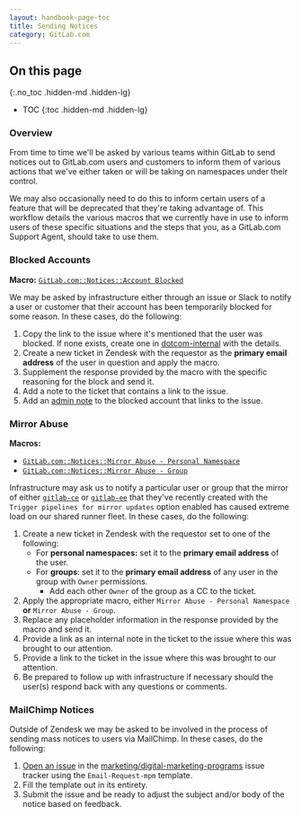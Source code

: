 ```yaml
---
layout: handbook-page-toc
title: Sending Notices
category: GitLab.com
---
```


## On this page
{:.no_toc .hidden-md .hidden-lg}

- TOC
{:toc .hidden-md .hidden-lg}

### Overview

From time to time we'll be asked by various teams within GitLab to send notices out to GitLab.com users and customers to inform them of various actions that we've either taken or will be taking on namespaces under their control.

We may also occasionally need to do this to inform certain users of a feature that will be deprecated that they're taking advantage of. This workflow details the various macros that we currently have in use to inform users of these specific situations and the steps that you, as a GitLab.com Support Agent, should take to use them.

### Blocked Accounts

**Macro:** [`GitLab.com::Notices::Account Blocked`](https://gitlab.zendesk.com/agent/admin/macros/360096829593)

We may be asked by infrastructure either through an issue or Slack to notify a user or customer that their account has been temporarily blocked for some reason. In these cases, do the following:

1. Copy the link to the issue where it's mentioned that the user was blocked. If none exists, create one in [dotcom-internal](https://gitlab.com/gitlab-com/support/dotcom/dotcom-internal/issues) with the details.
1. Create a new ticket in Zendesk with the requestor as the **primary email address** of the user in question and apply the macro.
1. Supplement the response provided by the macro with the specific reasoning for the block and send it.
1. Add a note to the ticket that contains a link to the issue.
1. Add an [admin note](admin_note.html) to the blocked account that links to the issue.

### Mirror Abuse

**Macros:**

- [`GitLab.com::Notices::Mirror Abuse - Personal Namespace`](https://gitlab.zendesk.com/agent/admin/macros/360079851114)
- [`GitLab.com::Notices::Mirror Abuse - Group`](https://gitlab.zendesk.com/agent/admin/macros/360079650593)

Infrastructure may ask us to notify a particular user or group that the mirror of either [`gitlab-ce`](https://gitlab.com/gitlab-org/gitlab-ce) or [`gitlab-ee`](https://gitlab.com/gitlab-org/gitlab-ee) that they've recently created with the `Trigger pipelines for mirror updates` option enabled has caused extreme load on our shared runner fleet. In these cases, do the following:

1. Create a new ticket in Zendesk with the requestor set to one of the following:
    - For **personal namespaces:** set it to the **primary email address** of the user.
    - For **groups**: set it to the **primary email address** of any user in the group with `Owner` permissions.
        - Add each other `Owner` of the group as a CC to the ticket.
1. Apply the appropriate macro, either `Mirror Abuse - Personal Namespace` **or** `Mirror Abuse - Group`.
1. Replace any placeholder information in the response provided by the macro and send it.
1. Provide a link as an internal note in the ticket to the issue where this was brought to our attention.
1. Provide a link to the ticket in the issue where this was brought to our attention.
1. Be prepared to follow up with infrastructure if necessary should the user(s) respond back with any questions or comments.

### MailChimp Notices

Outside of Zendesk we may be asked to be involved in the process of sending mass notices to users via MailChimp. In these cases, do the following:

1. [Open an issue](https://gitlab.com/gitlab-com/marketing/digital-marketing-programs/issues/new?issuable_template=Email-Request-mpm) in the [marketing/digital-marketing-programs](https://gitlab.com/gitlab-com/marketing/digital-marketing-programs) issue tracker using the `Email-Request-mpm` template.
1. Fill the template out in its entirety.
1. Submit the issue and be ready to adjust the subject and/or body of the notice based on feedback.
